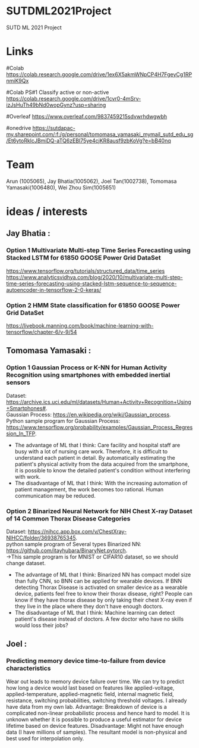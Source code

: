 # SUTDML2021Project
SUTD ML 2021 Project

# Links 
#Colab
https://colab.research.google.com/drive/1ex6X5akmWNpCP4H7FgeyCg1RPnmiK9Qx

#Colab PS#1 Classify active or non-active
https://colab.research.google.com/drive/1cvr0-4mSrv-izJsHuTh49bNd0wopGynz?usp=sharing

#Overleaf
https://www.overleaf.com/9837459215sdvwrhdwgwbh

#onedrive
https://sutdapac-my.sharepoint.com/:f:/g/personal/tomomasa_yamasaki_mymail_sutd_edu_sg/Et6ytoRklcJBmiDQ-aTQ6zEBl75ye4cjKR8ausf9zbKoVg?e=bB40nq

# Team 
Arun (1005065),
Jay Bhatia(1005062), 
Joel Tan(1002738), 
Tomomasa Yamasaki(1006480),
Wei Zhou Sim(1005651)

# ideas / interests

## Jay Bhatia :  


### Option 1 Multivariate Multi-step Time Series Forecasting using Stacked LSTM for 61850 GOOSE Power Grid DataSet
https://www.tensorflow.org/tutorials/structured_data/time_series
https://www.analyticsvidhya.com/blog/2020/10/multivariate-multi-step-time-series-forecasting-using-stacked-lstm-sequence-to-sequence-autoencoder-in-tensorflow-2-0-keras/
### Option 2 HMM State classification for 61850 GOOSE Power Grid DataSet
https://livebook.manning.com/book/machine-learning-with-tensorflow/chapter-6/v-9/54

## Tomomasa Yamasaki :


### Option 1 Gaussian Process or K-NN for Human Activity Recognition using smartphones with embedded inertial sensors
Dataset: https://archive.ics.uci.edu/ml/datasets/Human+Activity+Recognition+Using+Smartphones#.    
Gaussian Process: https://en.wikipedia.org/wiki/Gaussian_process.    
Python sample program for Gaussian Process: https://www.tensorflow.org/probability/examples/Gaussian_Process_Regression_In_TFP.   
* The advantage of ML that I think: Care facility and hospital staff are busy with a lot of nursing care work. Therefore, it is difficult to understand each patient in detail. By automatically estimating the patient's physical activity from the data acquired from the smartphone, it is possible to know the detailed patient's condition without interfering with work. 
* The disadvantage of ML that I think: With the increasing automation of patient management, the work becomes too rational. Human communication may be reduced. 


### Option 2 Binarized Neural Network for NIH Chest X-ray Dataset of 14 Common Thorax Disease Categories
Dataset: https://nihcc.app.box.com/v/ChestXray-NIHCC/folder/36938765345.   
python sample program of Several types Binarized NN: https://github.com/itayhubara/BinaryNet.pytorch.  
  →This sample program is for MNIST or CIFAR10 dataset, so we should change dataset. 
* The advantage of ML that I think: Binarized NN has compact model size than fully CNN, so BNN can be applied for wearable devices. If BNN detecting Thorax Disease is activated on smaller device as a wearable device, patients feel free to know their thorax disease, right? People can know if they have thorax disease by only taking their chest X-ray even if they live in the place where they don't have enough doctors.
* The disadvantage of ML that I think: Machine learning can detect patient's disease instead of doctors. A few doctor who have no skills would loss their jobs?


## Joel :  


### Predicting memory device time-to-failure from device characteristics
Wear out leads to memory device failure over time. We can try to predict how long a device would last based on features like applied-voltage, applied-temperature, applied-magnetic field, internal magnetic field, resistance, switching probabilities, switching threshold voltages. I already have data from my own lab. Advantage: Breakdown of device is a complicated non-linear probabilistic process and hence hard to model. It is unknown whether it is possible to produce a useful estimator for device lifetime based on device features. Disadvantage: Might not have enough data (I have millions of samples). The resultant model is non-physical and best used for interpolation only. 
